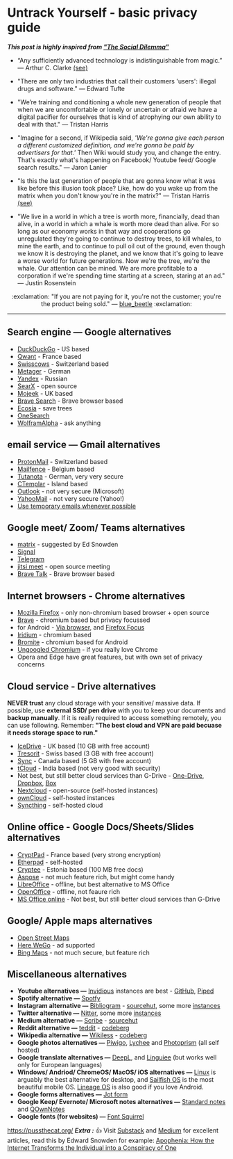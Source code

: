 Untrack Yourself - basic privacy guide <a name="TOP"></a>
===================

___This post is highly inspired from ["The Social Dilemma"](https://www.youtube.com/watch?v=7mqR_e2seeM&feature=emb_imp_woyt "Social Dilemma")___

* “Any sufficiently advanced technology is indistinguishable from magic.” — Arthur C. Clarke [(see)](https://lab.cccb.org/en/arthur-c-clarke-any-sufficiently-advanced-technology-is-indistinguishable-from-magic/)

* "There are only two industries that call their customers 'users': illegal drugs and software." — Edward Tufte

* "We’re training and conditioning a whole new generation of people that when we are uncomfortable or lonely or uncertain or afraid we have a digital pacifier for ourselves that is kind of atrophying our own ability to deal with that." — Tristan Harris

* "Imagine for a second, if Wikipedia said, _'We're gonna give each person a different customized definition, and we're gonna be paid by advertisers for that.'_ Then Wiki would study you, and change the entry. That's exactly what's happening on Facebook/ Youtube feed/ Google search results." — Jaron Lanier

* "Is this the last generation of people that are gonna know what it was like before this illusion took place? Like, how do you wake up from the matrix when you don't know you're in the matrix?" — Tristan Harris [(see)](https://www.jmlalonde.com/quotes-and-leadership-lessons-from-the-social-dilemma/)

* "We live in a world in which a tree is worth more, financially, dead than alive, in a world in which a whale is worth more dead than alive. For so long as our economy works in that way and cooperations go unregulated they're going to continue to destroy trees, to kill whales, to mine the earth, and to continue to pull oil out of the ground, even though we know it is destroying the planet, and we know that it's going to leave a worse world for future generations. Now we're the tree, we're the whale. Our attention can be mined. We are more profitable to a corporation if we're spending time starting at a screen, staring at an ad." — Justin Rosenstein

<p align=center> :exclamation: "If you are not paying for it, you're not the customer; you're the product being sold." — <a href="https://quoteinvestigator.com/2017/07/16/product/">blue_beetle</a> :exclamation: </p>

- - - - 

## Search engine — Google alternatives ###

* [DuckDuckGo](https://duckduckgo.com/) - US based
* [Qwant](https://www.qwant.com/) - France based
* [Swisscows](https://swisscows.com/) - Switzerland based
* [Metager](https://metager.org/) - German
* [Yandex](https://yandex.com/) - Russian
* [SearX](https://searx.me/) - open source
* [Mojeek](https://www.mojeek.com/) - UK based
* [Brave Search](https://search.brave.com/) - Brave browser based
* [Ecosia](https://www.ecosia.org/) - save trees
* [OneSearch](https://www.onesearch.com/)
* [WolframAlpha](https://www.wolframalpha.com/) - ask anything

## email service — Gmail alternatives ###

* [ProtonMail](https://protonmail.com/) - Switzerland based
* [Mailfence](https://mailfence.com/) - Belgium based
* [Tutanota](https://tutanota.com/) - German, very very secure
* [CTemplar](https://ctemplar.com/) - Island based
* [Outlook](https://outlook.com/) - not very secure (Microsoft)
* [YahooMail](https:/ymail.com/) - not very secure (Yahoo!)
* [Use temporary emails whenever possible](https://duckduckgo.com/?q=temporary+emails)

## Google meet/ Zoom/ Teams alternatives
* [matrix](https://matrix.org/clients/) - suggested by Ed Snowden
* [Signal](https://signal.org/)
* [Telegram](https://telegram.org/)
* [jitsi meet](https://meet.jit.si/) - open source meeting
* [Brave Talk](https://talk.brave.com/) - Brave browser based

## Internet browsers - Chrome alternatives ###

* [Mozilla Firefox](https://www.mozilla.org/en-US/firefox/new/) - only non-chromium based browser + open source
* [Brave](https://brave.com/) - chromium based but privacy focussed
* for Android - [Via browser](https://play.google.com/store/apps/details?id=mark.via.gp&hl=en_US&gl=US), and [Firefox Focus](https://play.google.com/store/apps/details?id=org.mozilla.focus&hl=en_US&gl=US)
* [Iridium](https://iridiumbrowser.de/) - chromium based
* [Bromite](https://www.bromite.org/) - chromium based for Android
* [Ungoogled Chromium](https://github.com/Eloston/ungoogled-chromium) - if you really love Chrome
* Opera and Edge have great features, but with own set of privacy concerns

## Cloud service - Drive alternatives ###

**NEVER trust** any cloud storage with your sensitive/ massive data. If possible, use **external SSD/ pen drive** with you to keep your documents and **backup manually**. If it is really required to access something remotely, you can use following. Remember: **"The best cloud and VPN are paid becuase it needs storage space to run."**
* [IceDrive](https://icedrive.net/) - UK based (10 GB with free account)
* [Tresorit](https://tresorit.com/) - Swiss based (3 GB with free account)
* [Sync](https://www.sync.com/) - Canada based (5 GB with free account)
* [tCloud](https://tcloud.smartron.com/) - India based (not very good with security)
* Not best, but still better cloud services than G-Drive - [One-Drive](https://onedrive.live.com/), [Dropbox](https://www.dropbox.com/), [Box](https://www.box.com/)
* [Nextcloud](https://nextcloud.com/) - open-source (self-hosted instances)
* [ownCloud](https://owncloud.com/) - self-hosted instances
* [Syncthing](https://syncthing.net/) - self-hosted cloud

## Online office - Google Docs/Sheets/Slides alternatives
* [CryptPad](https://cryptpad.fr/) - France based (very strong encryption)
* [Etherpad](https://etherpad.org/) - self-hosted
* [Cryptee](https://crypt.ee/) - Estonia based (100 MB free docs)
* [Aspose](https://www.aspose.app/) - not much feature rich, but might come handy
* [LibreOffice](https://www.libreoffice.org/) - offline, but best alternative to MS Office
* [OpenOffice](https://www.openoffice.org/) - offline, not feaure rich
* [MS Office online](https://www.office.com/) - Not best, but still better cloud services than G-Drive 

## Google/ Apple maps alternatives
* [Open Street Maps](https://www.openstreetmap.org/)
* [Here WeGo](https://wego.here.com/) - ad supported
* [Bing Maps](https://www.bing.com/maps) - not much secure, but feature rich

## Miscellaneous alternatives
* **Youtube alternatives —** [Invidious](https://redirect.invidious.io/) instances are best - [GitHub](https://github.com/iv-org/invidious), [Piped](https://piped.kavin.rocks/)
* **Spotify alternative —** [Spotfy](https://spotfy.one/)
* **Instagram alternative —** [Bibliogram](https://bibliogram.art/) - [sourcehut](https://git.sr.ht/~cadence/bibliogram-docs/tree/master), some more [instances](https://git.sr.ht/~cadence/bibliogram-docs/tree/master/docs/Instances.md)
* **Twitter alternative —** [Nitter](https://nitter.net/), some more [instances](https://github.com/zedeus/nitter/wiki/Instances)
* **Medium alternative —** [Scribe](https://scribe.rip/) - [sourcehut](https://sr.ht/~edwardloveall/scribe/)
* **Reddit alternative —** [teddit](https://teddit.net/) - [codeberg](https://codeberg.org/teddit/teddit)
* **Wikipedia alternative —** [Wikiless](https://wikiless.org/) - [codeberg](https://codeberg.org/orenom/Wikiless)
* **Google photos alternatives —** [Piwigo](https://piwigo.org/), [Lychee](https://lychee.electerious.com/) and [Photoprism](https://photoprism.app/) (all self hosted)
* **Google translate alternatives —** [DeepL](https://www.deepl.com/translator), and [Linguiee](https://www.linguee.com/) (but works well only for European languages)
* **Windows/ Andriod/ ChromeOS/ MacOS/ iOS alternatives —** [Linux](https://distrowatch.com/dwres.php?resource=major) is arguably the best alternative for desktop, and [Sailfish OS](https://sailfishos.org/) is the most beautiful mobile OS. [Lineage OS](https://www.lineageos.org/) is also good if you love Android.
* **Google forms alternatives —** [Jot form](https://www.jotform.com/)
* **Google Keep/ Evernote/ Microsoft notes alternatives —** [Standard notes](https://standardnotes.com/) and [QOwnNotes](https://www.qownnotes.org/)
* **Google fonts (for websites) —** [Font Squirrel](https://www.fontsquirrel.com/)

https://pussthecat.org/
___Extra :___ :thumbsup: Visit [Substack](https://substack.com/) and [Medium](https://medium.com/) for excellent articles, read this by Edward Snowden for example: [Apophenia: 
How the Internet Transforms the Individual into a Conspiracy of One](https://edwardsnowden.substack.com/p/conspiracy-pt2)
